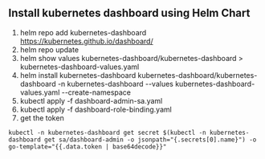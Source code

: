## Install kubernetes dashboard using Helm Chart
1. helm repo add kubernetes-dashboard https://kubernetes.github.io/dashboard/
2. helm repo update
3. helm show values kubernetes-dashboard/kubernetes-dashboard > kubernetes-dashboard-values.yaml
4. helm install kubernetes-dashboard kubernetes-dashboard/kubernetes-dashboard -n kubernetes-dashboard --values kubernetes-dashboard-values.yaml --create-namespace
5. kubectl apply -f dashboard-admin-sa.yaml
6. kubectl apply -f dashboard-role-binding.yaml
7. get the token
 ```
kubectl -n kubernetes-dashboard get secret $(kubectl -n kubernetes-dashboard get sa/dashboard-admin -o jsonpath="{.secrets[0].name}") -o go-template="{{.data.token | base64decode}}"
```

